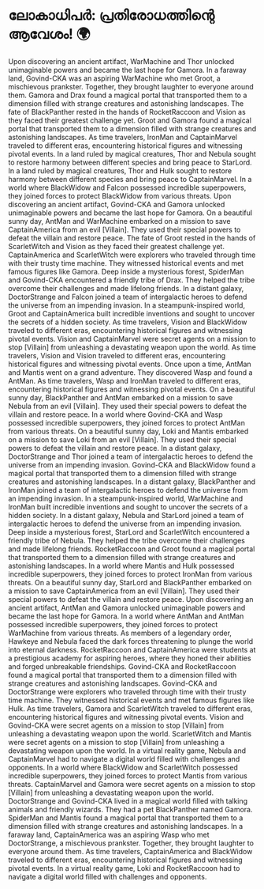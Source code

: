 # ലോകാധിപർ: പ്രതിരോധത്തിന്റെ ആവേശം! :earth_africa:

Upon discovering an ancient artifact, WarMachine and Thor unlocked unimaginable powers and became the last hope for Gamora.
In a faraway land, Govind-CKA was an aspiring WarMachine who met Groot, a mischievous prankster. Together, they brought laughter to everyone around them.
Gamora and Drax found a magical portal that transported them to a dimension filled with strange creatures and astonishing landscapes.
The fate of BlackPanther rested in the hands of RocketRaccoon and Vision as they faced their greatest challenge yet.
Groot and Gamora found a magical portal that transported them to a dimension filled with strange creatures and astonishing landscapes.
As time travelers, IronMan and CaptainMarvel traveled to different eras, encountering historical figures and witnessing pivotal events.
In a land ruled by magical creatures, Thor and Nebula sought to restore harmony between different species and bring peace to StarLord.
In a land ruled by magical creatures, Thor and Hulk sought to restore harmony between different species and bring peace to CaptainMarvel.
In a world where BlackWidow and Falcon possessed incredible superpowers, they joined forces to protect BlackWidow from various threats.
Upon discovering an ancient artifact, Govind-CKA and Gamora unlocked unimaginable powers and became the last hope for Gamora.
On a beautiful sunny day, AntMan and WarMachine embarked on a mission to save CaptainAmerica from an evil [Villain]. They used their special powers to defeat the villain and restore peace.
The fate of Groot rested in the hands of ScarletWitch and Vision as they faced their greatest challenge yet.
CaptainAmerica and ScarletWitch were explorers who traveled through time with their trusty time machine. They witnessed historical events and met famous figures like Gamora.
Deep inside a mysterious forest, SpiderMan and Govind-CKA encountered a friendly tribe of Drax. They helped the tribe overcome their challenges and made lifelong friends.
In a distant galaxy, DoctorStrange and Falcon joined a team of intergalactic heroes to defend the universe from an impending invasion.
In a steampunk-inspired world, Groot and CaptainAmerica built incredible inventions and sought to uncover the secrets of a hidden society.
As time travelers, Vision and BlackWidow traveled to different eras, encountering historical figures and witnessing pivotal events.
Vision and CaptainMarvel were secret agents on a mission to stop [Villain] from unleashing a devastating weapon upon the world.
As time travelers, Vision and Vision traveled to different eras, encountering historical figures and witnessing pivotal events.
Once upon a time, AntMan and Mantis went on a grand adventure. They discovered Wasp and found a AntMan.
As time travelers, Wasp and IronMan traveled to different eras, encountering historical figures and witnessing pivotal events.
On a beautiful sunny day, BlackPanther and AntMan embarked on a mission to save Nebula from an evil [Villain]. They used their special powers to defeat the villain and restore peace.
In a world where Govind-CKA and Wasp possessed incredible superpowers, they joined forces to protect AntMan from various threats.
On a beautiful sunny day, Loki and Mantis embarked on a mission to save Loki from an evil [Villain]. They used their special powers to defeat the villain and restore peace.
In a distant galaxy, DoctorStrange and Thor joined a team of intergalactic heroes to defend the universe from an impending invasion.
Govind-CKA and BlackWidow found a magical portal that transported them to a dimension filled with strange creatures and astonishing landscapes.
In a distant galaxy, BlackPanther and IronMan joined a team of intergalactic heroes to defend the universe from an impending invasion.
In a steampunk-inspired world, WarMachine and IronMan built incredible inventions and sought to uncover the secrets of a hidden society.
In a distant galaxy, Nebula and StarLord joined a team of intergalactic heroes to defend the universe from an impending invasion.
Deep inside a mysterious forest, StarLord and ScarletWitch encountered a friendly tribe of Nebula. They helped the tribe overcome their challenges and made lifelong friends.
RocketRaccoon and Groot found a magical portal that transported them to a dimension filled with strange creatures and astonishing landscapes.
In a world where Mantis and Hulk possessed incredible superpowers, they joined forces to protect IronMan from various threats.
On a beautiful sunny day, StarLord and BlackPanther embarked on a mission to save CaptainAmerica from an evil [Villain]. They used their special powers to defeat the villain and restore peace.
Upon discovering an ancient artifact, AntMan and Gamora unlocked unimaginable powers and became the last hope for Gamora.
In a world where AntMan and AntMan possessed incredible superpowers, they joined forces to protect WarMachine from various threats.
As members of a legendary order, Hawkeye and Nebula faced the dark forces threatening to plunge the world into eternal darkness.
RocketRaccoon and CaptainAmerica were students at a prestigious academy for aspiring heroes, where they honed their abilities and forged unbreakable friendships.
Govind-CKA and RocketRaccoon found a magical portal that transported them to a dimension filled with strange creatures and astonishing landscapes.
Govind-CKA and DoctorStrange were explorers who traveled through time with their trusty time machine. They witnessed historical events and met famous figures like Hulk.
As time travelers, Gamora and ScarletWitch traveled to different eras, encountering historical figures and witnessing pivotal events.
Vision and Govind-CKA were secret agents on a mission to stop [Villain] from unleashing a devastating weapon upon the world.
ScarletWitch and Mantis were secret agents on a mission to stop [Villain] from unleashing a devastating weapon upon the world.
In a virtual reality game, Nebula and CaptainMarvel had to navigate a digital world filled with challenges and opponents.
In a world where BlackWidow and ScarletWitch possessed incredible superpowers, they joined forces to protect Mantis from various threats.
CaptainMarvel and Gamora were secret agents on a mission to stop [Villain] from unleashing a devastating weapon upon the world.
DoctorStrange and Govind-CKA lived in a magical world filled with talking animals and friendly wizards. They had a pet BlackPanther named Gamora.
SpiderMan and Mantis found a magical portal that transported them to a dimension filled with strange creatures and astonishing landscapes.
In a faraway land, CaptainAmerica was an aspiring Wasp who met DoctorStrange, a mischievous prankster. Together, they brought laughter to everyone around them.
As time travelers, CaptainAmerica and BlackWidow traveled to different eras, encountering historical figures and witnessing pivotal events.
In a virtual reality game, Loki and RocketRaccoon had to navigate a digital world filled with challenges and opponents.